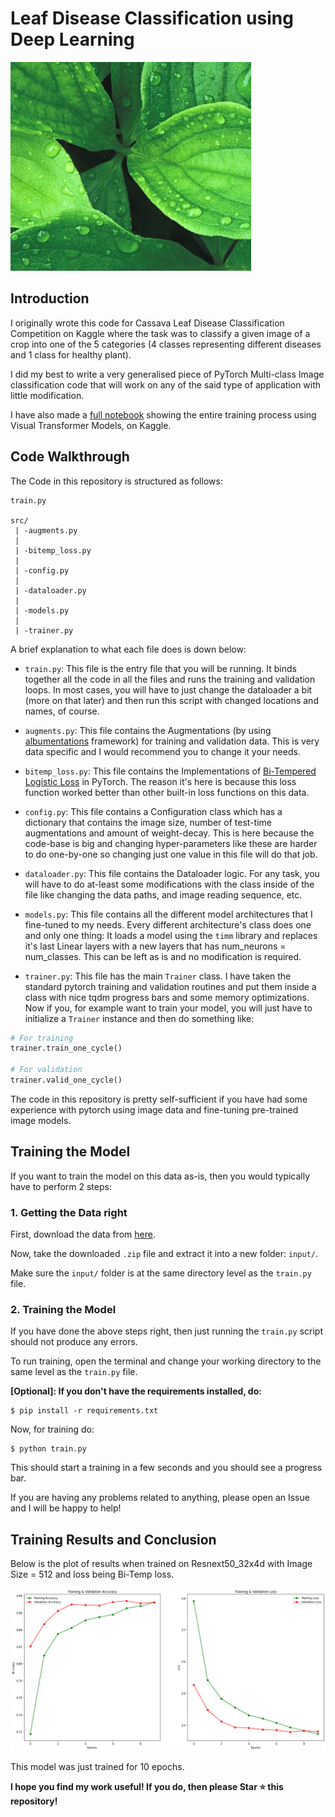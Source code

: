 # Leaf Disease Classification using Deep Learning

![](project1_img.png)

## Introduction

I originally wrote this code for Cassava Leaf Disease Classification Competition on Kaggle where the task was to classify a given image of a crop into one of the 5 categories (4 classes representing different diseases and 1 class for healthy plant).

I did my best to write a very generalised piece of PyTorch Multi-class Image classification code that will work on any of the said type of application with little modification.

I have also made a [full notebook](https://www.kaggle.com/heyytanay/torch-multi-model-trainer-amp-augmentations) showing the entire training process using Visual Transformer Models, on Kaggle.

## Code Walkthrough

The Code in this repository is structured as follows:

```
train.py

src/
 | -augments.py
 |
 | -bitemp_loss.py
 |
 | -config.py
 |
 | -dataloader.py
 |
 | -models.py
 |
 | -trainer.py
```

A brief explanation to what each file does is down below:

* `train.py`: This file is the entry file that you will be running. It binds together all the code in all the files and runs the training and validation loops. In most cases, you will have to just change the dataloader a bit (more on that later) and then run this script with changed locations and names, of course.
  
* `augments.py`: This file contains the Augmentations (by using [albumentations](https://albumentations.ai/) framework) for training and validation data. This is very data specific and I would recommend you to change it your needs.
  
* `bitemp_loss.py`: This file contains the Implementations of [Bi-Tempered Logistic Loss](https://ai.googleblog.com/2019/08/bi-tempered-logistic-loss-for-training.html) in PyTorch. The reason it's here is because this loss function worked better than other built-in loss functions on this data.

* `config.py`: This file contains a Configuration class which has a dictionary that contains the image size, number of test-time augmentations and amount of weight-decay. This is here because the code-base is big and changing hyper-parameters like these are harder to do one-by-one so changing just one value in this file will do that job.

* `dataloader.py`: This file contains the Dataloader logic. For any task, you will have to do at-least some modifications with the class inside of the file like changing the data paths, and image reading sequence, etc.

* `models.py`: This file contains all the different model architectures that I fine-tuned to my needs. Every different architecture's class does one and only one thing: It loads a model using the `timm` library and replaces it's last Linear layers with a new layers that has num_neurons = num_classes. This can be left as is and no modification is required.

* `trainer.py`: This file has the main `Trainer` class. I have taken the standard pytorch training and validation routines and put them inside a class with nice tqdm progress bars and some memory optimizations. Now if you, for example want to train your model, you will just have to initialize a `Trainer` instance and then do something like:

```python
# For training
trainer.train_one_cycle()

# For validation
trainer.valid_one_cycle()
```

The code in this repository is pretty self-sufficient if you have had some experience with pytorch using image data and fine-tuning pre-trained image models.

## Training the Model

If you want to train the model on this data as-is, then you would typically have to perform 2 steps:

### 1. Getting the Data right

First, download the data from [here](https://www.kaggle.com/c/cassava-leaf-disease-classification/data). 

Now, take the downloaded `.zip` file and extract it into a new folder: `input/`.

Make sure the `input/` folder is at the same directory level as the `train.py` file.

### 2. Training the Model

If you have done the above steps right, then just running the `train.py` script should not produce any errors.

To run training, open the terminal and change your working directory to the same level as the `train.py` file.

**[Optional]: If you don't have the requirements installed, do:**

```shell
$ pip install -r requirements.txt
```

Now, for training do:

```shell
$ python train.py
```

This should start a training in a few seconds and you should see a progress bar.

If you are having any problems related to anything, please open an Issue and I will be happy to help!

## Training Results and Conclusion

Below is the plot of results when trained on Resnext50_32x4d with Image Size = 512 and loss being Bi-Temp loss.

![](resnext50_32x4d_results.png)

This model was just trained for 10 epochs.

**I hope you find my work useful! If you do, then please Star ⭐ this repository!**